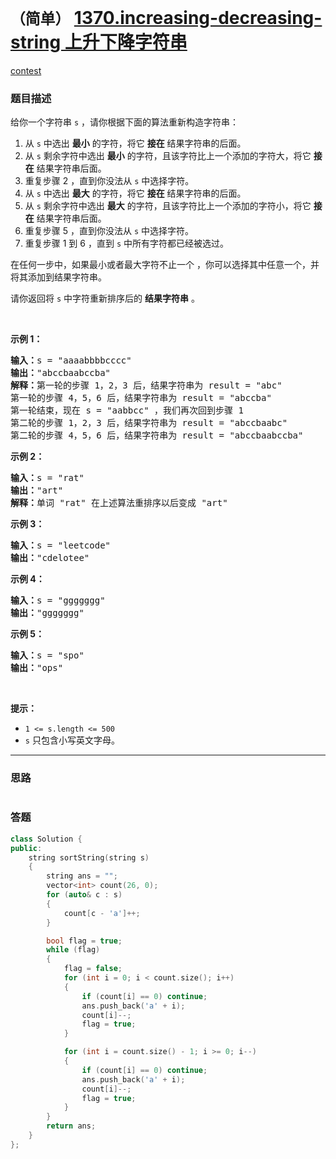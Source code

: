 # `（简单）` [1370.increasing-decreasing-string 上升下降字符串](https://leetcode-cn.com/problems/increasing-decreasing-string/)

[contest](https://leetcode-cn.com/contest/biweekly-contest-21/problems/increasing-decreasing-string/)

### 题目描述
<p>给你一个字符串&nbsp;<code>s</code>&nbsp;，请你根据下面的算法重新构造字符串：</p>

<ol>
	<li>从 <code>s</code>&nbsp;中选出 <strong>最小</strong>&nbsp;的字符，将它 <strong>接在</strong>&nbsp;结果字符串的后面。</li>
	<li>从 <code>s</code>&nbsp;剩余字符中选出&nbsp;<strong>最小</strong>&nbsp;的字符，且该字符比上一个添加的字符大，将它 <strong>接在</strong>&nbsp;结果字符串后面。</li>
	<li>重复步骤 2 ，直到你没法从 <code>s</code>&nbsp;中选择字符。</li>
	<li>从 <code>s</code>&nbsp;中选出 <strong>最大</strong>&nbsp;的字符，将它 <strong>接在</strong>&nbsp;结果字符串的后面。</li>
	<li>从 <code>s</code>&nbsp;剩余字符中选出&nbsp;<strong>最大</strong>&nbsp;的字符，且该字符比上一个添加的字符小，将它 <strong>接在</strong>&nbsp;结果字符串后面。</li>
	<li>重复步骤 5&nbsp;，直到你没法从 <code>s</code>&nbsp;中选择字符。</li>
	<li>重复步骤 1 到 6 ，直到 <code>s</code>&nbsp;中所有字符都已经被选过。</li>
</ol>

<p>在任何一步中，如果最小或者最大字符不止一个&nbsp;，你可以选择其中任意一个，并将其添加到结果字符串。</p>

<p>请你返回将&nbsp;<code>s</code>&nbsp;中字符重新排序后的 <strong>结果字符串</strong> 。</p>

<p>&nbsp;</p>

<p><strong>示例 1：</strong></p>

<pre><strong>输入：</strong>s = "aaaabbbbcccc"
<strong>输出：</strong>"abccbaabccba"
<strong>解释：</strong>第一轮的步骤 1，2，3 后，结果字符串为 result = "abc"
第一轮的步骤 4，5，6 后，结果字符串为 result = "abccba"
第一轮结束，现在 s = "aabbcc" ，我们再次回到步骤 1
第二轮的步骤 1，2，3 后，结果字符串为 result = "abccbaabc"
第二轮的步骤 4，5，6 后，结果字符串为 result = "abccbaabccba"
</pre>

<p><strong>示例 2：</strong></p>

<pre><strong>输入：</strong>s = "rat"
<strong>输出：</strong>"art"
<strong>解释：</strong>单词 "rat" 在上述算法重排序以后变成 "art"
</pre>

<p><strong>示例 3：</strong></p>

<pre><strong>输入：</strong>s = "leetcode"
<strong>输出：</strong>"cdelotee"
</pre>

<p><strong>示例 4：</strong></p>

<pre><strong>输入：</strong>s = "ggggggg"
<strong>输出：</strong>"ggggggg"
</pre>

<p><strong>示例 5：</strong></p>

<pre><strong>输入：</strong>s = "spo"
<strong>输出：</strong>"ops"
</pre>

<p>&nbsp;</p>

<p><strong>提示：</strong></p>

<ul>
	<li><code>1 &lt;= s.length &lt;= 500</code></li>
	<li><code>s</code>&nbsp;只包含小写英文字母。</li>
</ul>

            

---
### 思路
```
```



### 答题
``` C++
class Solution {
public:
    string sortString(string s) 
	{
		string ans = "";
		vector<int> count(26, 0);
		for (auto& c : s)
		{
			count[c - 'a']++;
		}

		bool flag = true;
		while (flag)
		{
			flag = false;
			for (int i = 0; i < count.size(); i++)
			{
				if (count[i] == 0) continue;
                ans.push_back('a' + i);
				count[i]--;
                flag = true;
			}

            for (int i = count.size() - 1; i >= 0; i--)
            {
                if (count[i] == 0) continue;
                ans.push_back('a' + i);
                count[i]--;
                flag = true;
            }
		}
		return ans;
    }
};
```





